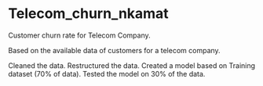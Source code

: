 # Telecom_churn_nkamat
Customer churn rate for Telecom Company.

Based on the available data of customers for a telecom company.

Cleaned the data.
Restructured the data.
Created a model based on Training dataset (70% of data).
Tested the model on 30% of the data.
